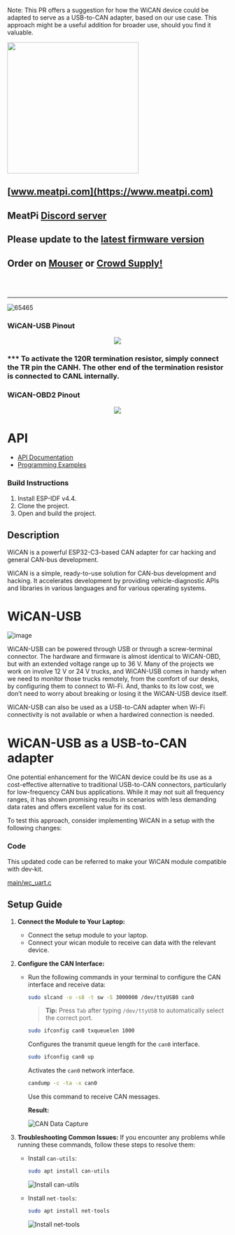 Note: This PR offers a suggestion for how the WiCAN device could be adapted to serve as a USB-to-CAN adapter, based on our use case. This approach might be a useful addition for broader use, should you find it valuable.



<img src="https://github.com/slimelec/ollie-hw/blob/master/images/mpi_logo.png" width=300>

[www.meatpi.com](https://www.meatpi.com)
---
## MeatPi [Discord server](https://discord.gg/WXy8KQCE7V)
## Please update to the [latest firmware version](https://github.com/meatpiHQ/wican-fw/releases/)

## Order on [**Mouser**](https://www.mouser.com/c/?m=MeatPi) or [**Crowd Supply!**](https://www.crowdsupply.com/meatpi-electronics/wican)

<br/><br/>

---
![65465](https://github.com/meatpiHQ/wican-fw/assets/94690098/537b5062-cb8a-485f-9354-6c351d08aa49)

### WiCAN-USB Pinout

<p align="center">
<img src="https://user-images.githubusercontent.com/94690098/218081136-fc3da520-1851-497e-90dc-ccc5d6543f1f.png" >
</p>

### *** To activate the 120R termination resistor, simply connect the TR pin the CANH. The other end of the termination resistor is connected to CANL internally.


### WiCAN-OBD2 Pinout

<p align="center">
<img src="https://user-images.githubusercontent.com/94690098/182854687-911bae04-9bdd-4947-8363-e088e278b3b8.png" >
</p>

# **API**

- [API Documentation](https://drive.google.com/drive/folders/1qJelUAHGrn_YbNIP0Jk_KmNENG-hKbtl?usp=sharing)
- [Programming Examples](https://github.com/meatpiHQ/programming_examples/tree/master/CAN)

### Build Instructions

1. Install ESP-IDF v4.4.
2. Clone the project.
3. Open and build the project.

## Description

WiCAN is a powerful ESP32-C3-based CAN adapter for car hacking and general CAN-bus development.

WiCAN is a simple, ready-to-use solution for CAN-bus development and hacking. It accelerates development by providing vehicle-diagnostic APIs and libraries in various languages and for various operating systems.

# WiCAN-USB
![image](https://user-images.githubusercontent.com/94690098/231443956-fbf2de46-ef19-4ba5-83b1-6058ab123f56.png)

WiCAN-USB can be powered through USB or through a screw-terminal connector. The hardware and firmware is almost identical to WiCAN-OBD, but with an extended voltage range up to 36 V. Many of the projects we work on involve 12 V or 24 V trucks, and WiCAN-USB comes in handy when we need to monitor those trucks remotely, from the comfort of our desks, by configuring them to connect to Wi-Fi. And, thanks to its low cost, we don’t need to worry about breaking or losing it the WiCAN-USB device itself.

WiCAN-USB can also be used as a USB-to-CAN adapter when Wi-Fi connectivity is not available or when a hardwired connection is needed.

# WiCAN-USB as a USB-to-CAN adapter

One potential enhancement for the WiCAN device could be its use as a cost-effective alternative to traditional USB-to-CAN connectors, particularly for low-frequency CAN bus applications. 
While it may not suit all frequency ranges, it has shown promising results in scenarios with less demanding data rates and offers excellent value for its cost.

To test this approach, consider implementing WiCAN in a setup with the following changes:

### Code 

This updated code can be referred to make your WiCAN module compatible with dev-kit.

[main/wc_uart.c](https://github.com/mittechteam/wican-fw/blob/WiCAN_opensource/main/wc_uart.c)

## Setup Guide

1. **Connect the Module to Your Laptop:**
   - Connect the setup module to your laptop.
   - Connect your wican module to receive can data with the relevant device.

2. **Configure the CAN Interface:**
   - Run the following commands in your terminal to configure the CAN interface and receive data:

     ```bash
     sudo slcand -o -s8 -t sw -S 3000000 /dev/ttyUSB0 can0
     ```

     > **Tip:** Press `Tab` after typing `/dev/ttyUSB` to automatically select the correct port.

     ```bash
     sudo ifconfig can0 txqueuelen 1000
     ```

     Configures the transmit queue length for the `can0` interface.

     ```bash
     sudo ifconfig can0 up
     ```

     Activates the `can0` network interface.

     ```bash
     candump -c -ta -x can0
     ```

     Use this command to receive CAN messages.

     **Result:**

     ![CAN Data Capture](https://github.com/user-attachments/assets/c02e70c2-da89-46b1-ac8e-135100d76aac)

5. **Troubleshooting Common Issues:**
   If you encounter any problems while running these commands, follow these steps to resolve them:

   - Install `can-utils`:

     ```bash
     sudo apt install can-utils
     ```

     ![Install can-utils](https://github.com/user-attachments/assets/611a4577-ca55-4452-87d8-9ae6668efff9)

   - Install `net-tools`:

     ```bash
     sudo apt install net-tools
     ```

     ![Install net-tools](https://github.com/user-attachments/assets/ce695524-6c41-456f-976b-1228c4e95861)



